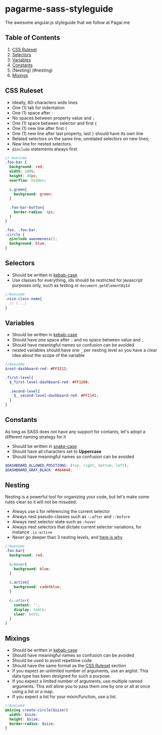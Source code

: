 # pagarme-sass-styleguide
The awesome angular.js styleguide that we follow at Pagar.me

## Table of Contents

  1. [CSS Ruleset](css-ruleset)
  1. [Selectors](#selectors)
  1. [Variables](#variables)
  1. [Constants](#constants)
  1. [Nesting] (#nesting)
  1. [Mixings](#mixings)

## CSS Ruleset

* Ideally, 80-characters wide lines
* One (1) tab for indentation
* One (1) space after `:`
* No spaces between property value and `;`
* One (1) space between selector and first `{`
* One (1) new line after first `{`
* One (1) new line after last property, last `}` should have its own line
* Related selectors on the same line; unrelated selectors on new lines;
* New line for nested selectors.
* `@include` statements always first

```scss
// Awesome
.foo-bar {
  background: red;
  width: 100%;
  height: 40px;
  overflow: hidden;
  
  &.green{
    background: green;
  }
  
  .foo-bar-button{
    border-radius: 4px;
  }
}

.foo, .foo-bar,
.circle {
  @include aweomeness();
  background: blue;
}

```

## Selectors

* Should be written in [kebab-case](https://en.wikipedia.org/wiki/Kebab_case)
* Use classes for everything, ids should be restricted for javascript purposes only, such as testing or `document.getElementById`
 
```scss
//Awesome
.nice-class-name{
  // (...)
}
```
 
## Variables

* Should be written in [kebab-case](https://en.wikipedia.org/wiki/Kebab_case)
* Should have one space after `:` and no space between value and `;`
* Should have meaningful names so confusion can be avoided
* nested variables should have one `_` per nesting level so you have a clear idea about the scope of the variable
 
```scss
//Awesome
$root-dashboard-red: #FF3212;

.first-level{
  $_first-level-dashboard-red: #FF1208;
  
  .second-level{
    $__second-level-dashboard-red: #FF2141;
  }
}
```

## Constants

As long as SASS does not have any support for contants, let's adopt a different naming strategy for it
* Should be written in [snake-case](https://en.wikipedia.org/wiki/Snake_case)
* Should have all characters set to **Uppercase**
* Should have meaningful names so confusion can be avoided
 
```scss
$DASHBOARD_ALLOWED_POSITIONS: (top, right, bottom, left);
$DASHBOARD_GRAY_BLACK: #484848;
```

## Nesting

Nesting is a powerful tool for organizing your code, but let's make some rules clear so it will not be misuded.

* Always use `&` for referencing the current selector
* Always nest pseudo-classes such as `::after` and `::before`
* Always nest selector state such as `:hover`
* Always nest selectors that dictate current selector variations, for instance `.is-active`
* Never go deeper than 3 nesting levels, and [here is why](http://www.sitepoint.com/beware-selector-nesting-sass/)

```scss
//Awesome
.foo-bar{
  background: red;
  
  &:hover{
    background: blue;
  }
  
  &.active{
    background: cadetblue;
  }
  
  &::after{
    content: '';
    display: table;
    clear: both;
  }
}
```

## Mixings

* Should be written in [kebab-case](https://en.wikipedia.org/wiki/Kebab_case)
* Should have meaningful names so confusion can be avoided
* Should be used to avoid repetitive code
* Should have the same format as the [CSS Ruleset](#css-ruleset) section
* If you expect an unlimited number of arguments, use an arglist. This data type has been designed for such a purpose.
* If you expect a limited number of arguments, use multiple named arguments. This will allow you to pass them one by one or all at once using a list or a map.
* If you expect a list for your mixin/function, use a list.
 
```scss
//Awesome
@mixing create-circle($size){
  width: $size;
  height: $size;
  border-radius: $size;
}
```
